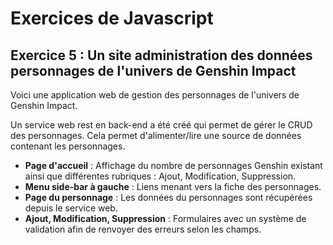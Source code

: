 # Exercices de Javascript

## Exercice 5 : Un site administration des données personnages de l'univers de Genshin Impact 
Voici une application web de gestion des personnages de l'univers de Genshin Impact. 

Un service web rest en back-end a été créé qui permet de gérer le CRUD des personnages. Cela permet d'alimenter/lire une source de données contenant les personnages. 


* <b>Page d'accueil</b> : Affichage du nombre de personnages Genshin existant ainsi que  différentes rubriques : Ajout, Modification, Suppression. 
* <b>Menu side-bar à gauche</b> : Liens menant vers la fiche  des personnages.
* <b>Page du personnage</b> : Les données du personnages sont récupérées depuis le service web.
* <b>Ajout, Modification, Suppression</b> : Formulaires  avec un système de validation afin de renvoyer des erreurs selon les champs. 

